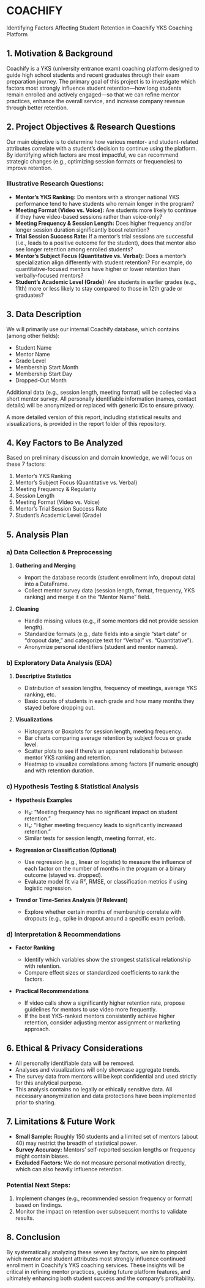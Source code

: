 # COACHIFY
Identifying Factors Affecting Student Retention in Coachify YKS Coaching Platform

## 1. Motivation & Background
Coachify is a YKS (university entrance exam) coaching platform designed to guide high school students and recent graduates through their exam preparation journey. The primary goal of this project is to investigate which factors most strongly influence student retention—how long students remain enrolled and actively engaged—so that we can refine mentor practices, enhance the overall service, and increase company revenue through better retention.

## 2. Project Objectives & Research Questions
Our main objective is to determine how various mentor- and student-related attributes correlate with a student’s decision to continue using the platform. By identifying which factors are most impactful, we can recommend strategic changes (e.g., optimizing session formats or frequencies) to improve retention.

### Illustrative Research Questions:
- **Mentor’s YKS Ranking:** Do mentors with a stronger national YKS performance tend to have students who remain longer in the program?
- **Meeting Format (Video vs. Voice):** Are students more likely to continue if they have video-based sessions rather than voice-only?
- **Meeting Frequency & Session Length:** Does higher frequency and/or longer session duration significantly boost retention?
- **Trial Session Success Rate:** If a mentor’s trial sessions are successful (i.e., leads to a positive outcome for the student), does that mentor also see longer retention among enrolled students?
- **Mentor’s Subject Focus (Quantitative vs. Verbal):** Does a mentor’s specialization align differently with student retention? For example, do quantitative-focused mentors have higher or lower retention than verbally-focused mentors?
- **Student’s Academic Level (Grade):** Are students in earlier grades (e.g., 11th) more or less likely to stay compared to those in 12th grade or graduates?

## 3. Data Description
We will primarily use our internal Coachify database, which contains (among other fields):
- Student Name
- Mentor Name
- Grade Level
- Membership Start Month
- Membership Start Day
- Dropped-Out Month

Additional data (e.g., session length, meeting format) will be collected via a short mentor survey. All personally identifiable information (names, contact details) will be anonymized or replaced with generic IDs to ensure privacy.

A more detailed version of this report, including statistical results and visualizations, is provided in the report folder of this repository.
## 4. Key Factors to Be Analyzed
Based on preliminary discussion and domain knowledge, we will focus on these 7 factors:

1. Mentor’s YKS Ranking  
2. Mentor’s Subject Focus (Quantitative vs. Verbal)  
3. Meeting Frequency & Regularity  
4. Session Length  
5. Meeting Format (Video vs. Voice)  
6. Mentor’s Trial Session Success Rate  
7. Student’s Academic Level (Grade)  

## 5. Analysis Plan

### a) Data Collection & Preprocessing
1. **Gathering and Merging**  
   - Import the database records (student enrollment info, dropout data) into a DataFrame.  
   - Collect mentor survey data (session length, format, frequency, YKS ranking) and merge it on the “Mentor Name” field.

2. **Cleaning**  
   - Handle missing values (e.g., if some mentors did not provide session length).  
   - Standardize formats (e.g., date fields into a single “start date” or “dropout date,” and categorize text for “Verbal” vs. “Quantitative”).  
   - Anonymize personal identifiers (student and mentor names).

### b) Exploratory Data Analysis (EDA)
1. **Descriptive Statistics**  
   - Distribution of session lengths, frequency of meetings, average YKS ranking, etc.  
   - Basic counts of students in each grade and how many months they stayed before dropping out.

2. **Visualizations**  
   - Histograms or Boxplots for session length, meeting frequency.  
   - Bar charts comparing average retention by subject focus or grade level.  
   - Scatter plots to see if there’s an apparent relationship between mentor YKS ranking and retention.  
   - Heatmap to visualize correlations among factors (if numeric enough) and with retention duration.

### c) Hypothesis Testing & Statistical Analysis
- **Hypothesis Examples**  
  - H₀: “Meeting frequency has no significant impact on student retention.”  
  - Hₐ: “Higher meeting frequency leads to significantly increased retention.”  
  - Similar tests for session length, meeting format, etc.

- **Regression or Classification (Optional)**  
  - Use regression (e.g., linear or logistic) to measure the influence of each factor on the number of months in the program or a binary outcome (stayed vs. dropped).  
  - Evaluate model fit via R², RMSE, or classification metrics if using logistic regression.

- **Trend or Time-Series Analysis (If Relevant)**  
  - Explore whether certain months of membership correlate with dropouts (e.g., spike in dropout around a specific exam period).

### d) Interpretation & Recommendations
- **Factor Ranking**  
  - Identify which variables show the strongest statistical relationship with retention.  
  - Compare effect sizes or standardized coefficients to rank the factors.

- **Practical Recommendations**  
  - If video calls show a significantly higher retention rate, propose guidelines for mentors to use video more frequently.  
  - If the best YKS-ranked mentors consistently achieve higher retention, consider adjusting mentor assignment or marketing approach.

## 6. Ethical & Privacy Considerations
- All personally identifiable data will be removed.  
- Analyses and visualizations will only showcase aggregate trends.  
- The survey data from mentors will be kept confidential and used strictly for this analytical purpose.
- This analysis contains no legally or ethically sensitive data. All necessary anonymization and data protections have been implemented prior to sharing.

## 7. Limitations & Future Work
- **Small Sample:** Roughly 150 students and a limited set of mentors (about 40) may restrict the breadth of statistical power.  
- **Survey Accuracy:** Mentors’ self-reported session lengths or frequency might contain biases.  
- **Excluded Factors:** We do not measure personal motivation directly, which can also heavily influence retention.

### Potential Next Steps:
1. Implement changes (e.g., recommended session frequency or format) based on findings.  
2. Monitor the impact on retention over subsequent months to validate results.

## 8. Conclusion
By systematically analyzing these seven key factors, we aim to pinpoint which mentor and student attributes most strongly influence continued enrollment in Coachify’s YKS coaching services. These insights will be critical in refining mentor practices, guiding future platform features, and ultimately enhancing both student success and the company’s profitability.

